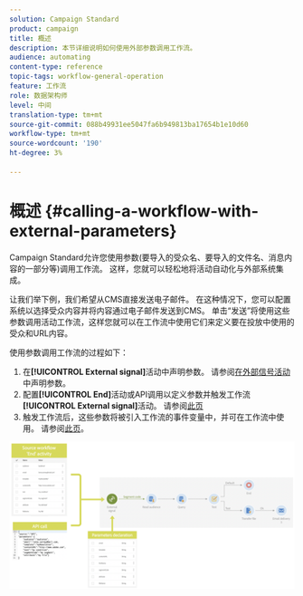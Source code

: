 ```yaml
---
solution: Campaign Standard
product: campaign
title: 概述
description: 本节详细说明如何使用外部参数调用工作流。
audience: automating
content-type: reference
topic-tags: workflow-general-operation
feature: 工作流
role: 数据架构师
level: 中间
translation-type: tm+mt
source-git-commit: 088b49931ee5047fa6b949813ba17654b1e10d60
workflow-type: tm+mt
source-wordcount: '190'
ht-degree: 3%

---
```



# 概述 {#calling-a-workflow-with-external-parameters}

Campaign Standard允许您使用参数(要导入的受众名、要导入的文件名、消息内容的一部分等)调用工作流。 这样，您就可以轻松地将活动自动化与外部系统集成。

让我们举下例，我们希望从CMS直接发送电子邮件。 在这种情况下，您可以配置系统以选择受众内容并将内容通过电子邮件发送到CMS。 单击“发送”将使用这些参数调用活动工作流，这样您就可以在工作流中使用它们来定义要在投放中使用的受众和URL内容。

使用参数调用工作流的过程如下：

1. 在&#x200B;**[!UICONTROL External signal]**&#x200B;活动中声明参数。 请参阅[在外部信号活动](../../automating/using/declaring-parameters-external-signal.md)中声明参数。
1. 配置&#x200B;**[!UICONTROL End]**&#x200B;活动或API调用以定义参数并触发工作流&#x200B;**[!UICONTROL External signal]**&#x200B;活动。 请参阅[此页](../../automating/using/defining-parameters-calling-workflow.md)
1. 触发工作流后，这些参数将被引入工作流的事件变量中，并可在工作流中使用。 请参阅[此页](../../automating/using/customizing-workflow-external-parameters.md)。

![](assets/extsignal_process.png)

